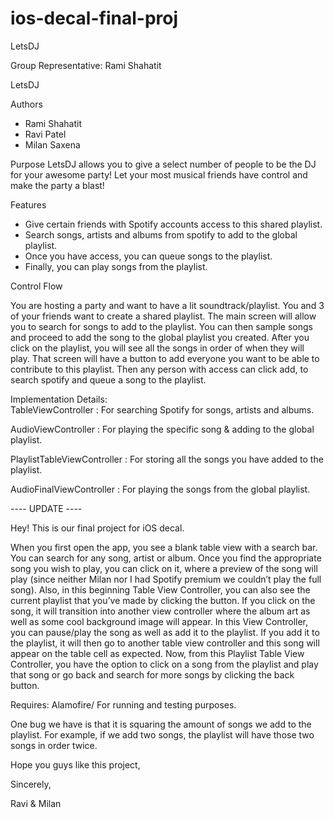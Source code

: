 # ios-decal-final-proj
LetsDJ

Group Representative: Rami Shahatit 

LetsDJ

Authors
- Rami Shahatit
- Ravi Patel
- Milan Saxena

Purpose
LetsDJ allows you to give a select number of people to be the DJ for your awesome party! Let your most musical friends have control and make the party a blast!

Features
- Give certain friends with Spotify accounts access to this shared playlist.
- Search songs, artists and albums from spotify to add to the global playlist.
- Once you have access, you can queue songs to the playlist.
- Finally, you can play songs from the playlist.

Control Flow

You are hosting a party and want to have a lit soundtrack/playlist. You and 3 of your friends want to create a shared playlist. The main screen will allow you to search for songs to add to the playlist. You can then sample songs and proceed to add the song to the global playlist you created. After you click on the playlist, you will see all the songs in order of when they will play. That screen will have a button to add everyone you want to be able to contribute to this playlist. Then any person with access can click add, to search spotify and queue a song to the playlist.

Implementation Details:  
  TableViewController : For searching Spotify for songs, artists and albums.
  
  AudioViewController : For playing the specific song & adding to the global playlist.
  
  PlaylistTableViewController : For storing all the songs you have added to the playlist.
  
  AudioFinalViewController : For playing the songs from the global playlist.



---- UPDATE ----


Hey! This is our final project for iOS decal.

When you first open the app, you see a blank table view with a search bar. You can search for any song, artist or album. Once you find the appropriate song you wish to play, you can click on it, where a preview of the song will play (since neither Milan nor I had Spotify premium we couldn’t play the full song). Also, in this beginning Table View Controller, you can also see the current playlist that you’ve made by clicking the button. If you click on the song, it will transition into another view controller where the album art as well as some cool background image will appear. In this View Controller, you can pause/play the song as well as add it to the playlist. If you add it to the playlist, it will then go to another table view controller and this song will appear on the table cell as expected. Now, from this Playlist Table View Controller, you have the option to click on a song from the playlist and play that song or go back and search for more songs by clicking the back button.

Requires: Alamofire/ For running and testing purposes.

One bug we have is that it is squaring the amount of songs we add to the playlist. For example, if we add two songs, the playlist will have those two songs in order twice. 

Hope you guys like this project,

Sincerely,

Ravi & Milan


